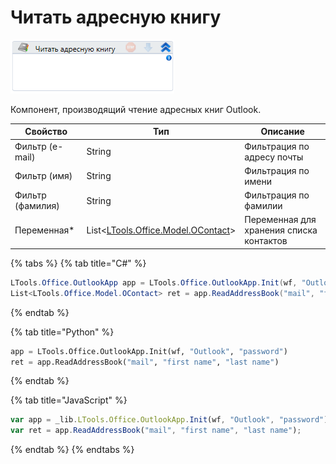 # Читать адресную книгу

![](<../../../.gitbook/assets/image (48).png>)

Компонент, производящий чтение адресных книг Outlook.

| Свойство         | Тип                                                                      | Описание                                 |
| ---------------- | ------------------------------------------------------------------------ | ---------------------------------------- |
| Фильтр (e-mail)  | String                                                                   | Фильтрация по адресу почты               |
| Фильтр (имя)     | String                                                                   | Фильтрация по имени                      |
| Фильтр (фамилия) | String                                                                   | Фильтрация по фамилии                    |
| Переменная\*     | List<[LTools.Office.Model.OContact](../els\_mail/datatypes/ocontact.md)> | Переменная для хранения списка контактов |

{% tabs %}
{% tab title="C#" %}
```csharp
LTools.Office.OutlookApp app = LTools.Office.OutlookApp.Init(wf, "Outlook", "password");
List<LTools.Office.Model.OContact> ret = app.ReadAddressBook("mail", "first name", "last name");
```
{% endtab %}

{% tab title="Python" %}
```python
app = LTools.Office.OutlookApp.Init(wf, "Outlook", "password")
ret = app.ReadAddressBook("mail", "first name", "last name")
```
{% endtab %}

{% tab title="JavaScript" %}
```javascript
var app = _lib.LTools.Office.OutlookApp.Init(wf, "Outlook", "password");
var ret = app.ReadAddressBook("mail", "first name", "last name");
```
{% endtab %}
{% endtabs %}

